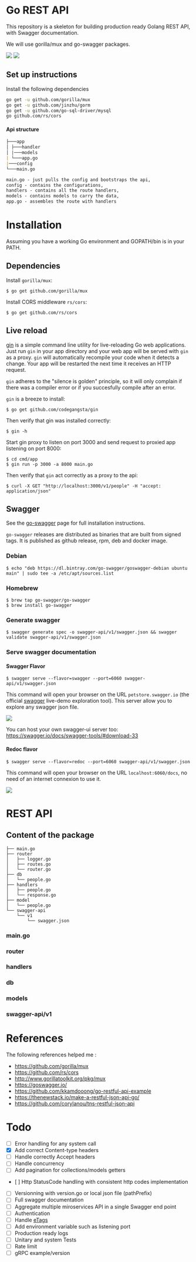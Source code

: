 # Go REST API

This repository is a skeleton for building production ready Golang REST API, with Swagger documentation.

We will use gorilla/mux and go-swagger packages.

![](images/gorilla.png) ![](images/swagger.png)

## Set up instructions

Install the following dependencies

```bash
go get -u github.com/gorilla/mux
go get -u github.com/jinzhu/gorm
go get -u github.com/go-sql-driver/mysql
go github.com/rs/cors
```

#### Api structure

```md
├───app
│ ├───handler
│ |───models
| └───app.go
|───config
└───main.go

main.go - just pulls the config and bootstraps the api,
config - contains the configurations,
handlers - contains all the route handlers,
models - contains models to carry the data,
app.go - assembles the route with handlers
```

# Installation

Assuming you have a working Go environment and GOPATH/bin is in your PATH.

## Dependencies

Install `gorilla/mux`:

```
$ go get github.com/gorilla/mux
```

Install CORS middleware `rs/cors`:

```
$ go get github.com/rs/cors
```

## Live reload

[gin](https://github.com/codegangsta/gin) is a simple command line utility for live-reloading Go web applications. Just run `gin` in your app directory and your web app will be served with `gin` as a proxy. `gin` will automatically recompile your code when it detects a change. Your app will be restarted the next time it receives an HTTP request.

`gin` adheres to the "silence is golden" principle, so it will only complain if there was a compiler error or if you succesfully compile after an error.

`gin` is a breeze to install:

```
$ go get github.com/codegangsta/gin
```

Then verify that gin was installed correctly:

```
$ gin -h
```

Start gin proxy to listen on port 3000 and send request to proxied app listening on port 8000:

```
$ cd cmd/app
$ gin run -p 3000 -a 8000 main.go
```

Then verify that `gin` act correctly as a proxy to the api:

```
$ curl -X GET "http://localhost:3000/v1/people" -H "accept: application/json"
```

## Swagger

See the [go-swagger](https://github.com/go-swagger/go-swagger) page for full installation instructions.

`go-swagger` releases are distributed as binaries that are built from signed tags. It is published as github release, rpm, deb and docker image.

### Debian

```
$ echo "deb https://dl.bintray.com/go-swagger/goswagger-debian ubuntu main" | sudo tee -a /etc/apt/sources.list
```

### Homebrew

```
$ brew tap go-swagger/go-swagger
$ brew install go-swagger
```

### Generate swagger

```
$ swagger generate spec -o swagger-api/v1/swagger.json && swagger validate swagger-api/v1/swagger.json
```

### Serve swagger documentation

#### Swagger Flavor

```
$ swagger serve --flavor=swagger --port=6060 swagger-api/v1/swagger.json
```

This command will open your browser on the URL `petstore.swagger.io` (the official [swagger](https://swagger.io/swagger-ui/) live-demo exploration tool). This server allow you to explore any swagger json file.

![](images/swagger-flavor.png)

You can host your own swagger-ui server too: https://swagger.io/docs/swagger-tools/#download-33

#### Redoc flavor

```
$ swagger serve --flavor=redoc --port=6060 swagger-api/v1/swagger.json
```

This command will open your browser on the URL `localhost:6060/docs`, no need of an internet connexion to use it.

![](images/redoc-flavor.png)

# REST API

## Content of the package

```
├── main.go
├── router
│   ├── logger.go
│   ├── routes.go
│   └── router.go
├── db
│   └── people.go
├── handlers
│   ├── people.go
│   └── response.go
├── model
│   └── people.go
└── swagger-api
    └── v1
        └── swagger.json
```

### main.go

### router

### handlers

### db

### models

### swagger-api/v1

# References

The following references helped me :

- https://github.com/gorilla/mux
- https://github.com/rs/cors
- http://www.gorillatoolkit.org/pkg/mux
- https://goswagger.io/
- https://github.com/kkamdooong/go-restful-api-example
- https://thenewstack.io/make-a-restful-json-api-go/
- https://github.com/corylanou/tns-restful-json-api

# Todo

- [ ] Error handling for any system call
- [x] Add correct Content-type headers
- [ ] Handle correctly Accept headers
- [ ] Handle concurrency
- [ ] Add pagination for collections/models getters
- [ ] Http StatusCode handling with consistent http codes implementation
- [ ] Versionning with version.go or local json file (pathPrefix)
- [ ] Full swagger documentation
- [ ] Aggregate multiple miroservices API in a single Swagger end point
- [ ] Authentication
- [ ] Handle [eTags](http://en.wikipedia.org/wiki/HTTP_ETag)
- [ ] Add environment variable such as listening port
- [ ] Production ready logs
- [ ] Unitary and system Tests
- [ ] Rate limit
- [ ] gRPC example/version
